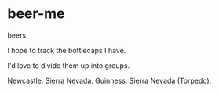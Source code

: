 beer-me
=======

beers

I hope to track the bottlecaps I have.

I'd love to divide them up into groups.

Newcastle.
Sierra Nevada.
Guinness.
Sierra Nevada (Torpedo).
